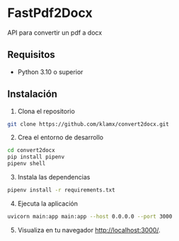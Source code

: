# FastPdf2Docx

API para convertir un pdf a docx

## Requisitos
- Python 3.10 o superior

## Instalación

1. Clona el repositorio
```bash
git clone https://github.com/klamx/convert2docx.git
```

2. Crea el entorno de desarrollo
```bash
cd convert2docx
pip install pipenv
pipenv shell
```

3. Instala las dependencias
```bash
pipenv install -r requirements.txt
```

4. Ejecuta la aplicación
```bash
uvicorn main:app main:app --host 0.0.0.0 --port 3000
```

5. Visualiza en tu navegador [http://localhost:3000/](http://localhost:3000/).
